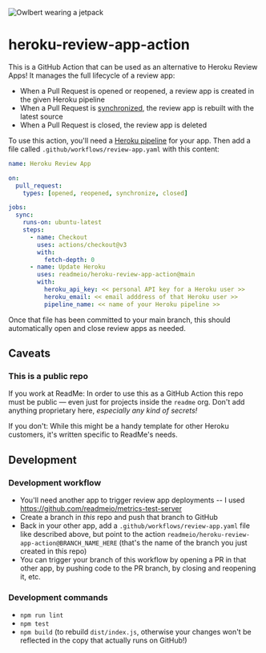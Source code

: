 ![Owlbert wearing a jetpack](http://owlbert.io/images/owlberts-png/Jetpack.psd.png)

# heroku-review-app-action

This is a GitHub Action that can be used as an alternative to Heroku Review Apps! It manages the full lifecycle of a review app:
* When a Pull Request is opened or reopened, a review app is created in the given Heroku pipeline
* When a Pull Request is [synchronized](https://github.community/t/what-is-a-pull-request-synchronize-event/14784), the review app is rebuilt with the latest source
* When a Pull Request is closed, the review app is deleted

To use this action, you'll need a [Heroku pipeline](https://devcenter.heroku.com/articles/pipelines) for your app. Then add a file called `.github/workflows/review-app.yaml` with this content:

```yaml
name: Heroku Review App

on:
  pull_request:
    types: [opened, reopened, synchronize, closed]

jobs:
  sync:
    runs-on: ubuntu-latest
    steps:
      - name: Checkout
        uses: actions/checkout@v3
        with:
          fetch-depth: 0
      - name: Update Heroku
        uses: readmeio/heroku-review-app-action@main
        with:
          heroku_api_key: << personal API key for a Heroku user >>
          heroku_email: << email adddress of that Heroku user >>
          pipeline_name: << name of your Heroku pipeline >>
```

Once that file has been committed to your main branch, this should automatically open and close review apps as needed.


## Caveats

### This is a public repo

If you work at ReadMe: In order to use this as a GitHub Action this repo must be public — even just for projects inside the `readme` org. Don't add anything proprietary here, _especially any kind of secrets!_

If you don't: While this might be a handy template for other Heroku customers, it's written specific to ReadMe's needs.


## Development

### Development workflow

* You'll need another app to trigger review app deployments -- I used https://github.com/readmeio/metrics-test-server
* Create a branch in _this_ repo and push that branch to GitHub
* Back in your other app, add a `.github/workflows/review-app.yaml` file like described above, but point to the action `readmeio/heroku-review-app-action@BRANCH_NAME_HERE` (that's the name of the branch you just created in this repo)
* You can trigger your branch of this workflow by opening a PR in that other app, by pushing code to the PR branch, by closing and reopening it, etc.

### Development commands

* `npm run lint`
* `npm test`
* `npm build` (to rebuild `dist/index.js`, otherwise your changes won't be reflected in the copy that actually runs on GitHub!)
